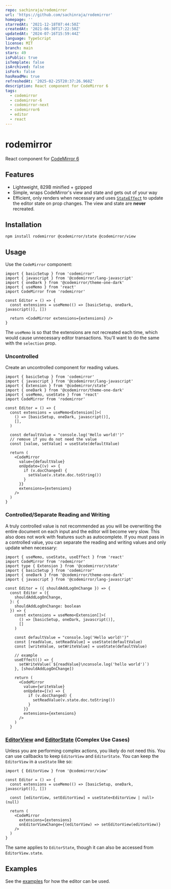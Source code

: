 ```yaml
---
repo: sachinraja/rodemirror
url: 'https://github.com/sachinraja/rodemirror'
homepage: ''
starredAt: '2021-12-18T07:44:50Z'
createdAt: '2021-06-30T17:22:50Z'
updatedAt: '2024-07-16T15:59:44Z'
language: TypeScript
license: MIT
branch: main
stars: 49
isPublic: true
isTemplate: false
isArchived: false
isFork: false
hasReadMe: true
refreshedAt: '2025-02-25T20:37:26.968Z'
description: React component for CodeMirror 6
tags:
  - codemirror
  - codemirror-6
  - codemirror-next
  - codemirror6
  - editor
  - react
---
```


# rodemirror

React component for [CodeMirror 6](https://codemirror.net/6/)

## Features

- Lightweight, 829B minified + gzipped
- Simple, wraps CodeMirror's view and state and gets out of your way
- Efficient, only renders when necessary and uses [`StateEffect`](https://codemirror.net/6/docs/ref/#state.StateEffect) to update the editor state on prop changes. The view and state are **never** recreated.

## Installation

```shell
npm install rodemirror @codemirror/state @codemirror/view
```

## Usage

Use the `CodeMirror` component:

```tsx
import { basicSetup } from 'codemirror'
import { javascript } from '@codemirror/lang-javascript'
import { oneDark } from '@codemirror/theme-one-dark'
import { useMemo } from 'react'
import CodeMirror from 'rodemirror'

const Editor = () => {
  const extensions = useMemo(() => [basicSetup, oneDark, javascript()], [])

  return <CodeMirror extensions={extensions} />
}
```

The `useMemo` is so that the extensions are not recreated each time, which would cause unnecessary editor transactions. You'll want to do the same with the `selection` prop.

### Uncontrolled

Create an uncontrolled component for reading values.

```tsx
import { basicSetup } from 'codemirror'
import { javascript } from '@codemirror/lang-javascript'
import { Extension } from '@codemirror/state'
import { oneDark } from '@codemirror/theme-one-dark'
import { useMemo, useState } from 'react'
import CodeMirror from 'rodemirror'

const Editor = () => {
  const extensions = useMemo<Extension[]>(
    () => [basicSetup, oneDark, javascript()],
    [],
  )

  const defaultValue = "console.log('Hello world!')"
  // remove if you do not need the value
  const [value, setValue] = useState(defaultValue)

  return (
    <CodeMirror
      value={defaultValue}
      onUpdate={(v) => {
        if (v.docChanged) {
          setValue(v.state.doc.toString())
        }
      }}
      extensions={extensions}
    />
  )
}
```

### Controlled/Separate Reading and Writing

A truly controlled value is not recommended as you will be overwriting the entire document on each input and the editor will become very slow. This also does not work with features such as autocomplete. If you must pass in a controlled value, you can separate the reading and writing values and only update when necessary:

```tsx
import { useMemo, useState, useEffect } from 'react'
import CodeMirror from 'rodemirror'
import type { Extension } from '@codemirror/state'
import { basicSetup } from 'codemirror'
import { oneDark } from '@codemirror/theme-one-dark'
import { javascript } from '@codemirror/lang-javascript'

const Editor = ({ shouldAddLogOnChange }) => {
  const Editor = ({
    shouldAddLogOnChange,
  }: {
    shouldAddLogOnChange: boolean
  }) => {
    const extensions = useMemo<Extension[]>(
      () => [basicSetup, oneDark, javascript()],
      []
    )

    const defaultValue = "console.log('Hello world!')"
    const [readValue, setReadValue] = useState(defaultValue)
    const [writeValue, setWriteValue] = useState(defaultValue)

    // example
    useEffect(() => {
      setWriteValue(`${readValue}\nconsole.log('hello world')`)
    }, [shouldAddLogOnChange])

    return (
      <CodeMirror
        value={writeValue}
        onUpdate={(v) => {
          if (v.docChanged) {
            setReadValue(v.state.doc.toString())
          }
        }}
        extensions={extensions}
      />
    )
  }
```

### [EditorView](https://codemirror.net/6/docs/ref/#view.EditorView) and [EditorState](https://codemirror.net/6/docs/ref/#state.EditorState) (Complex Use Cases)

Unless you are performing complex actions, you likely do not need this. You can use callbacks to keep `EditorView` and `EditorState`. You can keep the `EditorView` in a `useState` like so:

```tsx
import { EditorView } from '@codemirror/view'

const Editor = () => {
  const extensions = useMemo(() => [basicSetup, oneDark, javascript()], [])

  const [editorView, setEditorView] = useState<EditorView | null>(null)

  return (
    <CodeMirror
      extensions={extensions}
      onEditorViewChange={(editorView) => setEditorView(editorView)}
    />
  )
}
```

The same applies to `EditorState`, though it can also be accessed from `EditorView.state`.

## Examples

See the [examples](https://github.com/sachinraja/rodemirror/tree/main/examples) for how the editor can be used.
